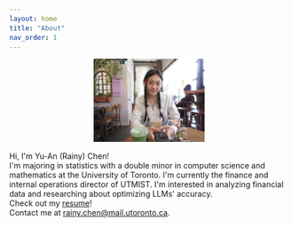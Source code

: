 ```yaml
---
layout: home
title: "About"
nav_order: 1
---
```

<p align="center">
  <img src="/assests/images/profile.jpg" alt="Rainy Chen" width="200"/>
</p>

Hi, I'm Yu-An (Rainy) Chen!  
I'm majoring in statistics with a double minor in computer science and mathematics at the University of Toronto. I'm currently the finance and internal operations director of UTMIST. I'm interested in analyzing financial data and researching about optimizing LLMs' accuracy.  
Check out my [resume](https://dochub.com/rainychen8-5/r4D6EkZVZ4JdJG9RpQXW7O/chen-yu-an-resume-pdf?dt=RvgcCPG_TDZpquUsTdXb)!  
Contact me at rainy.chen@mail.utoronto.ca. 
